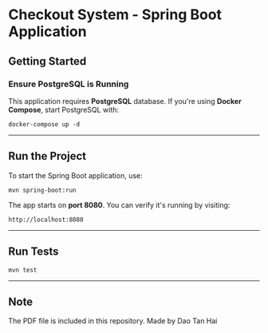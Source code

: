 # Checkout System - Spring Boot Application

## Getting Started

### Ensure PostgreSQL is Running
This application requires **PostgreSQL** database. If you're using **Docker Compose**, start PostgreSQL with:

```
docker-compose up -d
```
---
## Run the Project
To start the Spring Boot application, use:

```
mvn spring-boot:run
```

The app starts on **port 8080**. You can verify it's running by visiting:

```
http://localhost:8080
```

---

## Run Tests
```
mvn test
```
---
## Note
The PDF file is included in this repository. Made by Dao Tan Hai